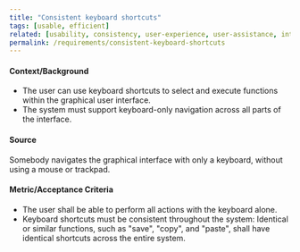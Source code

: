 ```yaml
---
title: "Consistent keyboard shortcuts"
tags: [usable, efficient]
related: [usability, consistency, user-experience, user-assistance, interaction-capability]
permalink: /requirements/consistent-keyboard-shortcuts
---
```


<div class="quality-requirement" markdown="1">


#### Context/Background

* The user can use keyboard shortcuts to select and execute functions within the graphical user interface.
* The system must support keyboard-only navigation across all parts of the interface.

#### Source
Somebody navigates the graphical interface with only a keyboard, without using a mouse or trackpad.

#### Metric/Acceptance Criteria

* The user shall be able to perform all actions with the keyboard alone.
* Keyboard shortcuts must be consistent throughout the system: 
Identical or similar functions, such as "save", "copy", and "paste", shall have identical shortcuts across the entire system.

</div><br>


